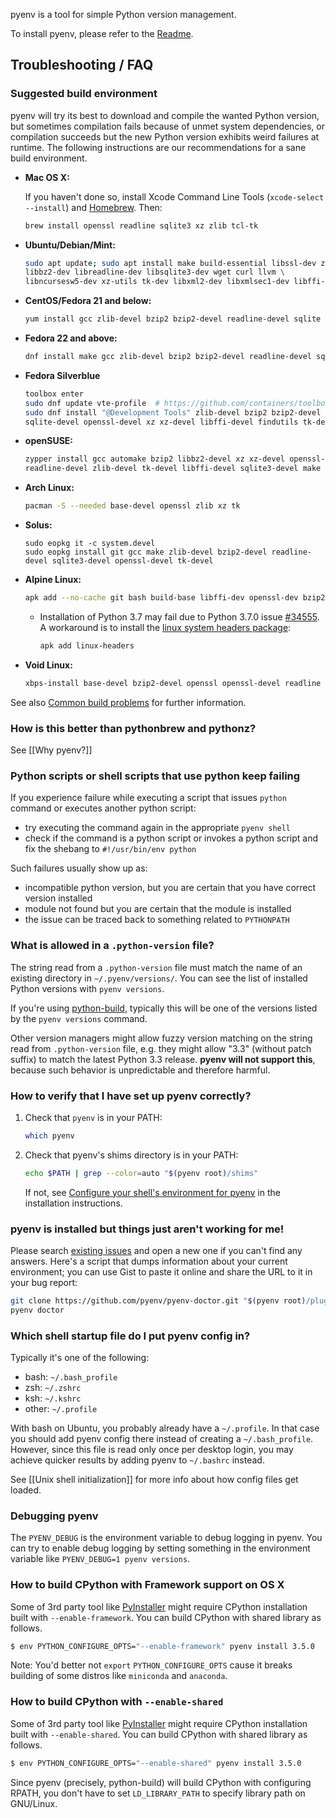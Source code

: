 pyenv is a tool for simple Python version management.

To install pyenv, please refer to the [Readme](https://github.com/pyenv/pyenv/).

## Troubleshooting / FAQ

### Suggested build environment

pyenv will try its best to download and compile the wanted Python version,
but sometimes compilation fails because of unmet system dependencies, or
compilation succeeds but the new Python version exhibits weird failures at
runtime. The following instructions are our recommendations for a sane build
environment.

* **Mac OS X:**

    If you haven't done so, install Xcode Command Line Tools
    (`xcode-select --install`) and [Homebrew](http://brew.sh/). Then:

    ```sh
    brew install openssl readline sqlite3 xz zlib tcl-tk
    ```

* **Ubuntu/Debian/Mint:**

    ```sh
    sudo apt update; sudo apt install make build-essential libssl-dev zlib1g-dev \
    libbz2-dev libreadline-dev libsqlite3-dev wget curl llvm \
    libncursesw5-dev xz-utils tk-dev libxml2-dev libxmlsec1-dev libffi-dev liblzma-dev
    ```

* **CentOS/Fedora 21 and below:**

    ```sh
    yum install gcc zlib-devel bzip2 bzip2-devel readline-devel sqlite sqlite-devel openssl-devel tk-devel libffi-devel xz-devel
    ```

* **Fedora 22 and above:**

    ```sh
    dnf install make gcc zlib-devel bzip2 bzip2-devel readline-devel sqlite sqlite-devel openssl-devel tk-devel libffi-devel xz-devel libuuid-devel gdbm-devel
    ```

*  **Fedora Silverblue**

    ```sh
    toolbox enter
    sudo dnf update vte-profile  # https://github.com/containers/toolbox/issues/390
    sudo dnf install "@Development Tools" zlib-devel bzip2 bzip2-devel readline-devel sqlite \
    sqlite-devel openssl-devel xz xz-devel libffi-devel findutils tk-devel
    ```

* **openSUSE:**

    ```sh
    zypper install gcc automake bzip2 libbz2-devel xz xz-devel openssl-devel ncurses-devel \
    readline-devel zlib-devel tk-devel libffi-devel sqlite3-devel make
    ```

* **Arch Linux:**

    ```sh
    pacman -S --needed base-devel openssl zlib xz tk
    ```

* **Solus:**

    ```
    sudo eopkg it -c system.devel
    sudo eopkg install git gcc make zlib-devel bzip2-devel readline-devel sqlite3-devel openssl-devel tk-devel
    ```

* **Alpine Linux:**

    ```sh 
    apk add --no-cache git bash build-base libffi-dev openssl-dev bzip2-dev zlib-dev xz-dev readline-dev sqlite-dev tk-dev
    ```

    * Installation of Python 3.7 may fail due to Python 3.7.0 issue [#34555](https://bugs.python.org/issue34555). A workaround is to install the [linux system headers package](https://pkgs.alpinelinux.org/packages?name=linux-headers&branch=edge):

        ```sh
        apk add linux-headers 
        ```

* **Void Linux:**

    ```sh
    xbps-install base-devel bzip2-devel openssl openssl-devel readline readline-devel sqlite-devel xz zlib zlib-devel
    ```


See also [Common build problems](https://github.com/pyenv/pyenv/wiki/Common-build-problems) for further information.


### How is this better than pythonbrew and pythonz?

See [[Why pyenv?]]


### Python scripts or shell scripts that use python keep failing

If you experience failure while executing a script that issues `python` command or executes another python script:
 - try executing the command again in the appropriate `pyenv shell`
 - check if the command is a python script or invokes a python script and fix the shebang to `#!/usr/bin/env python`
 
Such failures usually show up as:
  - incompatible python version, but you are certain that you have correct version installed
  - module not found but you are certain that the module is installed
  - the issue can be traced back to something related to `PYTHONPATH`


### What is allowed in a `.python-version` file?

The string read from a `.python-version` file must match the name of an existing
directory in `~/.pyenv/versions/`. You can see the list of installed Python
versions with `pyenv versions`.

If you're using [python-build](https://github.com/pyenv/pyenv/blob/master/plugins/python-build), typically this will be one of the versions listed by the `pyenv versions` command.

Other version managers might allow fuzzy version matching on the string read
from `.python-version` file, e.g. they might allow "3.3" (without patch suffix)
to match the latest Python 3.3 release. **pyenv will not support this**, because
such behavior is unpredictable and therefore harmful.

[python-build]: ../../tree/master/plugins/python-build


### How to verify that I have set up pyenv correctly?

1.  Check that `pyenv` is in your PATH:

    ```sh
    which pyenv
    ```

2.  Check that pyenv's shims directory is in your PATH:

    ```sh
    echo $PATH | grep --color=auto "$(pyenv root)/shims"
    ```

    If not, see [Configure your shell's environment for pyenv] in the installation instructions.

[Configure your shell's environment for pyenv]: ../#basic-github-checkout


### pyenv is installed but things just aren't working for me!

Please search [existing issues][issues] and open a new one if you can't find any answers. Here's a script that dumps information about your current environment; you can use Gist to paste it online and share the URL to it in your bug report:

```sh
git clone https://github.com/pyenv/pyenv-doctor.git "$(pyenv root)/plugins/pyenv-doctor"
pyenv doctor
```

[issues]: https://github.com/pyenv/pyenv/issues
[Gist]: https://gist.github.com/


### Which shell startup file do I put pyenv config in?

Typically it's one of the following:

* bash: `~/.bash_profile`
* zsh: `~/.zshrc`
* ksh: `~/.kshrc`
* other: `~/.profile`

With bash on Ubuntu, you probably already have a `~/.profile`. In that case you
should add pyenv config there instead of creating a `~/.bash_profile`. However,
since this file is read only once per desktop login, you may achieve quicker
results by adding pyenv to `~/.bashrc` instead.

See [[Unix shell initialization]] for more info about how config files get
loaded.


### Debugging pyenv

The `PYENV_DEBUG` is the environment variable to debug logging in pyenv. You can try to enable debug logging by setting something in the environment variable like `PYENV_DEBUG=1 pyenv versions`.


### How to build CPython with Framework support on OS X

Some of 3rd party tool like [PyInstaller](https://github.com/pyinstaller/pyinstaller) might require CPython installation built with `--enable-framework`. You can build CPython with shared library as follows.

```sh
$ env PYTHON_CONFIGURE_OPTS="--enable-framework" pyenv install 3.5.0
```

Note: You'd better not `export` `PYTHON_CONFIGURE_OPTS` cause it breaks building of some distros like `miniconda` and `anaconda`.


### How to build CPython with `--enable-shared`

Some of 3rd party tool like [PyInstaller](https://github.com/pyinstaller/pyinstaller) might require CPython installation built with `--enable-shared`. You can build CPython with shared library as follows.

```sh
$ env PYTHON_CONFIGURE_OPTS="--enable-shared" pyenv install 3.5.0
```

Since pyenv (precisely, python-build) will build CPython with configuring RPATH, you don't have to set `LD_LIBRARY_PATH` to specify library path on GNU/Linux.